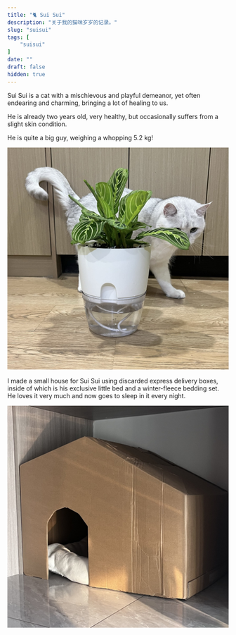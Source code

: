 ```yaml
---
title: "🐈 Sui Sui"
description: "关于我的猫咪岁岁的记录。"
slug: "suisui"
tags: [
    "suisui"
]
date: ""
draft: false
hidden: true
---
```


Sui Sui is a cat with a mischievous and playful demeanor, yet often endearing and charming, bringing a lot of healing to us.

He is already two years old, very healthy, but occasionally suffers from a slight skin condition.

He is quite a big guy, weighing a whopping 5.2 kg!

![](suisui-and-his-favorite-plant.jpeg#minipic)

I made a small house for Sui Sui using discarded express delivery boxes, inside of which is his exclusive little bed and a winter-fleece bedding set. He loves it very much and now goes to sleep in it every night.

![](suisui-bedroom.jpeg#minipic)